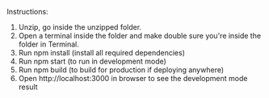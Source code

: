 Instructions:
1. Unzip, go inside the unzipped folder.
2. Open a terminal inside the folder and make double sure you're inside the folder in Terminal.
3. Run npm install (install all required dependencies)
4. Run npm start (to run in development mode)
5. Run npm build (to build for production if deploying anywhere)
6. Open http://localhost:3000 in browser to see the development mode result
